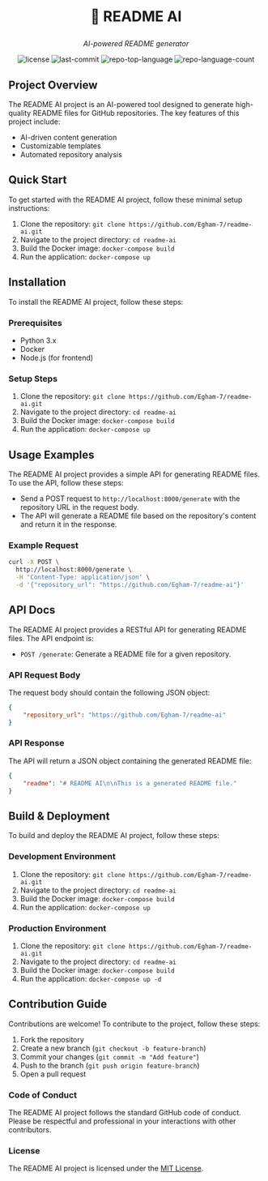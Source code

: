 # <p align="center">🚀 README AI</p>

<p align="center">
    <em>AI-powered README generator</em>
</p>

<p align="center">
    <img src="https://img.shields.io/github/license/Egham-7/readme-ai?style=default&logo=opensourceinitiative&logoColor=white&color=0080ff" alt="license">
    <img src="https://img.shields.io/github/last-commit/Egham-7/readme-ai?style=default&logo=git&logoColor=white&color=0080ff" alt="last-commit">
    <img src="https://img.shields.io/github/languages/top/Egham-7/readme-ai?style=default&color=0080ff" alt="repo-top-language">
    <img src="https://img.shields.io/github/languages/count/Egham-7/readme-ai?style=default&color=0080ff" alt="repo-language-count">
</p>

## **Project Overview**
The README AI project is an AI-powered tool designed to generate high-quality README files for GitHub repositories. The key features of this project include:

* AI-driven content generation
* Customizable templates
* Automated repository analysis

## **Quick Start**
To get started with the README AI project, follow these minimal setup instructions:

1. Clone the repository: `git clone https://github.com/Egham-7/readme-ai.git`
2. Navigate to the project directory: `cd readme-ai`
3. Build the Docker image: `docker-compose build`
4. Run the application: `docker-compose up`

## **Installation**
To install the README AI project, follow these steps:

### Prerequisites
* Python 3.x
* Docker
* Node.js (for frontend)

### Setup Steps
1. Clone the repository: `git clone https://github.com/Egham-7/readme-ai.git`
2. Navigate to the project directory: `cd readme-ai`
3. Build the Docker image: `docker-compose build`
4. Run the application: `docker-compose up`

## **Usage Examples**
The README AI project provides a simple API for generating README files. To use the API, follow these steps:

* Send a POST request to `http://localhost:8000/generate` with the repository URL in the request body.
* The API will generate a README file based on the repository's content and return it in the response.

### Example Request
```bash
curl -X POST \
  http://localhost:8000/generate \
  -H 'Content-Type: application/json' \
  -d '{"repository_url": "https://github.com/Egham-7/readme-ai"}'
```

## **API Docs**
The README AI project provides a RESTful API for generating README files. The API endpoint is:

* `POST /generate`: Generate a README file for a given repository.

### API Request Body
The request body should contain the following JSON object:
```json
{
    "repository_url": "https://github.com/Egham-7/readme-ai"
}
```

### API Response
The API will return a JSON object containing the generated README file:
```json
{
    "readme": "# README AI\n\nThis is a generated README file."
}
```

## **Build & Deployment**
To build and deploy the README AI project, follow these steps:

### Development Environment
1. Clone the repository: `git clone https://github.com/Egham-7/readme-ai.git`
2. Navigate to the project directory: `cd readme-ai`
3. Build the Docker image: `docker-compose build`
4. Run the application: `docker-compose up`

### Production Environment
1. Clone the repository: `git clone https://github.com/Egham-7/readme-ai.git`
2. Navigate to the project directory: `cd readme-ai`
3. Build the Docker image: `docker-compose build`
4. Run the application: `docker-compose up -d`

## **Contribution Guide**
Contributions are welcome! To contribute to the project, follow these steps:

1. Fork the repository
2. Create a new branch (`git checkout -b feature-branch`)
3. Commit your changes (`git commit -m "Add feature"`)
4. Push to the branch (`git push origin feature-branch`)
5. Open a pull request

### Code of Conduct
The README AI project follows the standard GitHub code of conduct. Please be respectful and professional in your interactions with other contributors.

### License
The README AI project is licensed under the [MIT License](https://github.com/Egham-7/readme-ai/blob/main/LICENSE).
